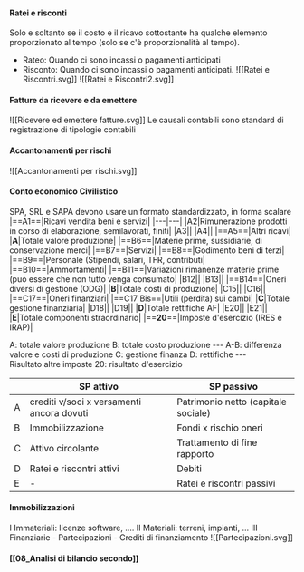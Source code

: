 #### Ratei e risconti
Solo e soltanto se il costo e il ricavo sottostante ha qualche elemento proporzionato al tempo (solo se c'è proporzionalità al tempo).
- Rateo: Quando ci sono incassi o pagamenti anticipati
- Risconto: Quando ci sono incassi o pagamenti anticipati.
![[Ratei e Riscontri.svg]]
![[Ratei e Riscontri2.svg]]
#### Fatture da ricevere e da emettere
![[Ricevere ed emettere fatture.svg]]
Le causali contabili sono standard di registrazione di tipologie contabili
#### Accantonamenti per rischi
![[Accantonamenti per rischi.svg]]
#### Conto economico Civilistico
SPA, SRL e SAPA devono usare un formato standardizzato, in forma scalare
|==A1==|Ricavi vendita beni e servizi|
|---|---|
|A2|Rimunerazione prodotti in corso di elaborazione, semilavorati, finiti|
|A3||
|A4||
|==A5==|Altri ricavi|
|**A**|Totale valore produzione|
|==B6==|Materie prime, sussidiarie, di conservazione merci|
|==B7==|Servizi|
|==B8==|Godimento beni di terzi|
|==B9==|Personale (Stipendi, salari, TFR, contributi|
|==B10==|Ammortamenti|
|==B11==|Variazioni rimanenze materie prime (può essere che non tutto venga consumato|
|B12||
|B13||
|==B14==|Oneri diversi di gestione (ODG)|
|**B**|Totale costi di produzione|
|C15||
|C16||
|==C17==|Oneri finanziari|
|==C17 Bis==|Utili (perdita) sui cambi|
|**C**|Totale gestione finanziaria|
|D18||
|D19||
|**D**|Totale rettifiche AF|
|E20||
|E21||
|**E**|Totale componenti straordinario|
|==**20**==|Imposte d'esercizio (IRES e IRAP)|

A: totale valore produzione
B: totale costo produzione
\---
A-B: differenza valore e costi di produzione
C: gestione finanza
D: rettifiche
\---  
Risultato altre imposte
20: risultato d'esercizio

| |SP attivo|SP passivo|
|---|---|---|
|A|crediti v/soci x versamenti ancora dovuti|Patrimonio netto (capitale sociale)|
|B|Immobilizzazione|Fondi x rischio oneri|
|C|Attivo circolante|Trattamento di fine rapporto|
|D|Ratei e riscontri attivi|Debiti|
|E|-|Ratei e riscontri passivi|

#### Immobilizzazioni
I Immateriali: licenze software, ....
II Materiali: terreni, impianti, ...
III Finanziarie
	- Partecipazioni
	- Crediti di finanziamento
![[Partecipazioni.svg]]
#### [[08_Analisi di bilancio secondo]]